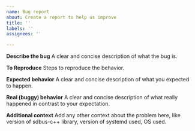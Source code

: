 ```yaml
---
name: Bug report
about: Create a report to help us improve
title: ''
labels: ''
assignees: ''

---
```


**Describe the bug**
A clear and concise description of what the bug is.

**To Reproduce**
Steps to reproduce the behavior.

**Expected behavior**
A clear and concise description of what you expected to happen.

**Real (buggy) behavior**
A clear and concise description of what really happened in contrast to your expectation.

**Additional context**
Add any other context about the problem here, like version of sdbus-c++ library, version of systemd used, OS used.
